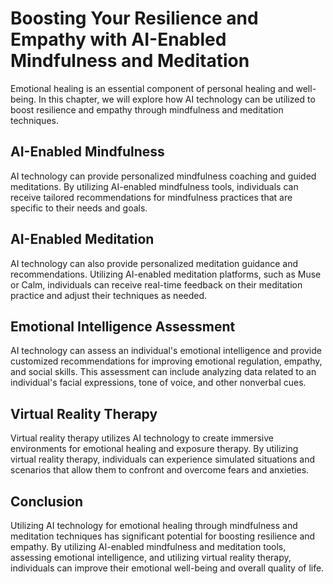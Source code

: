 Boosting Your Resilience and Empathy with AI-Enabled Mindfulness and Meditation
================================================================================================================================================

Emotional healing is an essential component of personal healing and well-being. In this chapter, we will explore how AI technology can be utilized to boost resilience and empathy through mindfulness and meditation techniques.

AI-Enabled Mindfulness
----------------------

AI technology can provide personalized mindfulness coaching and guided meditations. By utilizing AI-enabled mindfulness tools, individuals can receive tailored recommendations for mindfulness practices that are specific to their needs and goals.

AI-Enabled Meditation
---------------------

AI technology can also provide personalized meditation guidance and recommendations. Utilizing AI-enabled meditation platforms, such as Muse or Calm, individuals can receive real-time feedback on their meditation practice and adjust their techniques as needed.

Emotional Intelligence Assessment
---------------------------------

AI technology can assess an individual's emotional intelligence and provide customized recommendations for improving emotional regulation, empathy, and social skills. This assessment can include analyzing data related to an individual's facial expressions, tone of voice, and other nonverbal cues.

Virtual Reality Therapy
-----------------------

Virtual reality therapy utilizes AI technology to create immersive environments for emotional healing and exposure therapy. By utilizing virtual reality therapy, individuals can experience simulated situations and scenarios that allow them to confront and overcome fears and anxieties.

Conclusion
----------

Utilizing AI technology for emotional healing through mindfulness and meditation techniques has significant potential for boosting resilience and empathy. By utilizing AI-enabled mindfulness and meditation tools, assessing emotional intelligence, and utilizing virtual reality therapy, individuals can improve their emotional well-being and overall quality of life.

